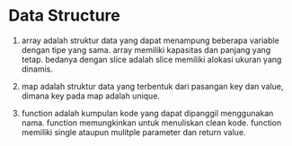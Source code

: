 # Data Structure

1. array adalah struktur data yang dapat menampung beberapa variable dengan tipe yang sama. array memiliki kapasitas dan panjang yang tetap. bedanya dengan slice adalah slice memiliki alokasi ukuran yang dinamis.

2. map adalah struktur data yang terbentuk dari pasangan key dan value, dimana key pada map adalah unique.

3. function adalah kumpulan kode yang dapat dipanggil menggunakan nama. function memungkinkan untuk menuliskan clean kode. function memiliki single ataupun mulitple parameter dan return value.